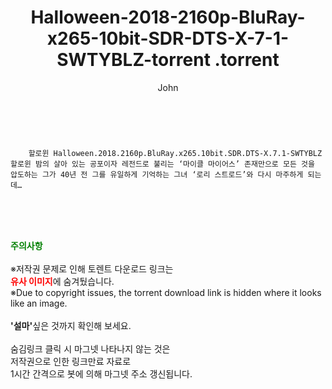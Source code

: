 ﻿---
layout: post
title:  "                   Halloween-2018-2160p-BluRay-x265-10bit-SDR-DTS-X-7-1-SWTYBLZ-torrent                .torrent"
author: John
categories: [ 영화 ]
tags: [  ]
image:  
description: "                   Halloween-2018-2160p-BluRay-x265-10bit-SDR-DTS-X-7-1-SWTYBLZ-torrent                 torrent 정보 공유"
toc: true
toc_sticky: true
---

<br>

        할로윈 Halloween.2018.2160p.BluRay.x265.10bit.SDR.DTS-X.7.1-SWTYBLZ 할로윈 밤의 살아 있는 공포이자 레전드로 불리는 ‘마이클 마이어스’ 존재만으로 모든 것을 압도하는 그가 40년 전 그를 유일하게 기억하는 그녀 ‘로리 스트로드’와 다시 마주하게 되는데… 
    
<br><br><br>
<p data-ke-size="size16"><b><span style="color: green;">주의사항</span></b><br /><br />※저작권 문제로 인해 토렌트 다운로드 링크는<br /><b><span style="color: red;">유사 이미지</span></b>에 숨겨뒀습니다.<br />※Due to copyright issues, the torrent download link is hidden where it looks like an image.<br /><br /><b>'설마'</b>싶은 것까지 확인해 보세요.<br /><br />숨김링크 클릭 시 마그넷 나타나지 않는 것은<br />저작권으로 인한 링크만료 자료로<br />1시간 간격으로 봇에 의해 마그넷 주소 갱신됩니다.</p>
